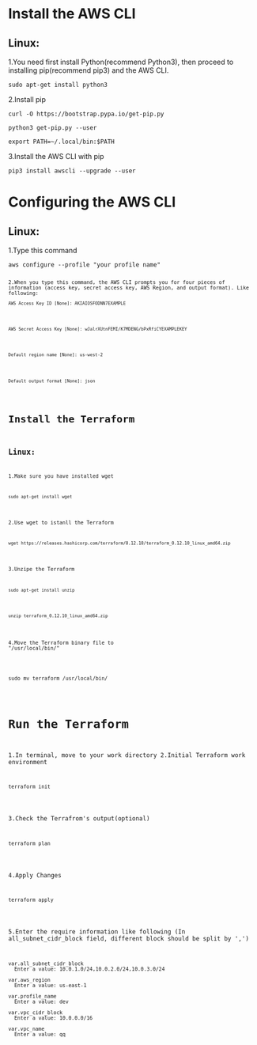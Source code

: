 # Install the AWS CLI
## Linux:
1.You need first install Python(recommend Python3), then proceed to installing pip(recommend pip3) and the AWS CLI.
<pre><code>sudo apt-get install python3</code></pre>
2.Install pip
<pre><code>curl -O https://bootstrap.pypa.io/get-pip.py</code></pre>
<pre><code>python3 get-pip.py --user</code></pre>
<pre><code>export PATH=~/.local/bin:$PATH</code></pre>
3.Install the AWS CLI with pip
<pre><code>pip3 install awscli --upgrade --user</code></pre>

# Configuring the AWS CLI
## Linux:
1.Type this command
<pre><code>aws configure --profile "your profile name"<pre><code>
2.When you type this command, the AWS CLI prompts you for four pieces of information (access key, secret access key, AWS Region, and output format). Like following:
<pre><code>AWS Access Key ID [None]: AKIAIOSFODNN7EXAMPLE</code></pre>
<pre><code>AWS Secret Access Key [None]: wJalrXUtnFEMI/K7MDENG/bPxRfiCYEXAMPLEKEY</code></pre>
<pre><code>Default region name [None]: us-west-2</code></pre>
<pre><code>Default output format [None]: json</code></pre>

# Install the Terraform
## Linux:
1.Make sure you have installed wget
<pre><code>sudo apt-get install wget </code></pre>
2.Use wget to istanll the Terraform
<pre><code>wget https://releases.hashicorp.com/terraform/0.12.10/terraform_0.12.10_linux_amd64.zip</code></pre>
3.Unzipe the Terraform
<pre><code>sudo apt-get install unzip</code></pre>
<pre><code>unzip terraform_0.12.10_linux_amd64.zip</code></pre>
4.Move the Terraform binary file to "/usr/local/bin/"</code></pre>
<pre><code>sudo mv terraform /usr/local/bin/</code></pre>

# Run the Terraform
1.In terminal, move to your work directory
2.Initial Terraform work environment
<pre><code>terraform init</code></pre>
3.Check the Terrafrom's output(optional)
<pre><code>terraform plan</code></pre>
4.Apply Changes
<pre><code>terraform apply</code></pre>
5.Enter the require information like following
(In all_subnet_cidr_block field, different block should be split by ',')
<pre><code>var.all_subnet_cidr_block
  Enter a value: 10.0.1.0/24,10.0.2.0/24,10.0.3.0/24

var.aws_region
  Enter a value: us-east-1

var.profile_name
  Enter a value: dev

var.vpc_cidr_block
  Enter a value: 10.0.0.0/16

var.vpc_name
  Enter a value: qq</code></pre>